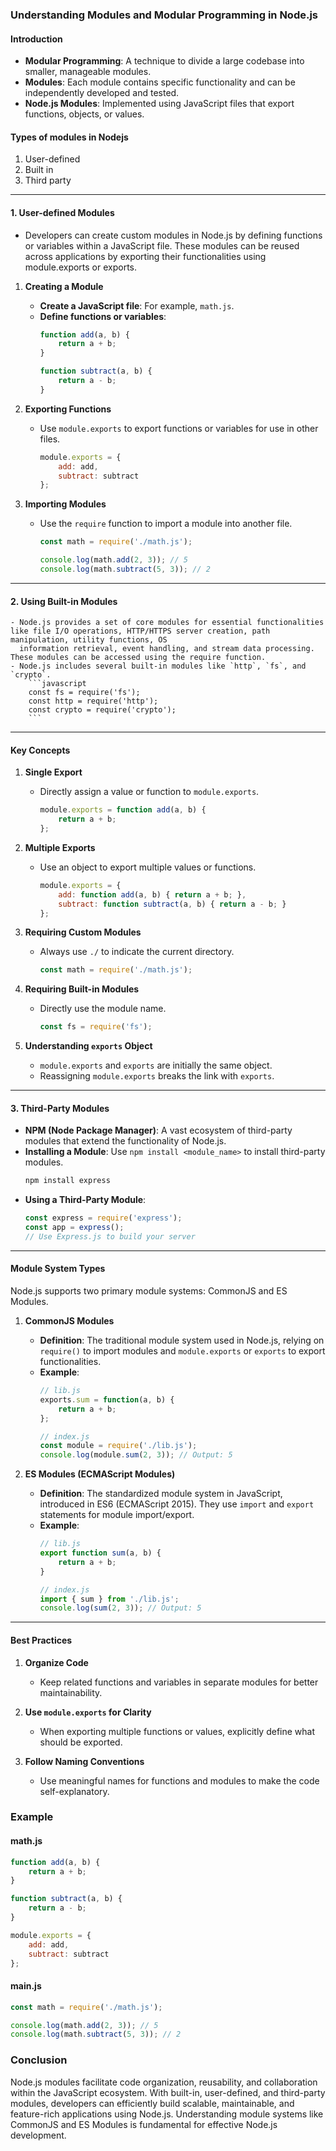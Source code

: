 ### Understanding Modules and Modular Programming in Node.js

#### Introduction
- **Modular Programming**: A technique to divide a large codebase into smaller, manageable modules.
- **Modules**: Each module contains specific functionality and can be independently developed and tested.
- **Node.js Modules**: Implemented using JavaScript files that export functions, objects, or values.

#### Types of modules in Nodejs
1. User-defined
2. Built in
3. Third party

---

#### 1. User-defined Modules 
- Developers can create custom modules in Node.js by defining functions or variables within a JavaScript file. These modules can be reused across applications by exporting their functionalities using module.exports or exports.

1. **Creating a Module**
    - **Create a JavaScript file**: For example, `math.js`.
    - **Define functions or variables**:
        ```javascript
        function add(a, b) {
            return a + b;
        }

        function subtract(a, b) {
            return a - b;
        }
        ```

2. **Exporting Functions**
    - Use `module.exports` to export functions or variables for use in other files.
        ```javascript
        module.exports = {
            add: add,
            subtract: subtract
        };
        ```

3. **Importing Modules**
    - Use the `require` function to import a module into another file.
        ```javascript
        const math = require('./math.js');

        console.log(math.add(2, 3)); // 5
        console.log(math.subtract(5, 3)); // 2
        ```
---

#### 2. **Using Built-in Modules**
    - Node.js provides a set of core modules for essential functionalities like file I/O operations, HTTP/HTTPS server creation, path manipulation, utility functions, OS 
      information retrieval, event handling, and stream data processing. These modules can be accessed using the require function.
    - Node.js includes several built-in modules like `http`, `fs`, and `crypto`.
        ```javascript
        const fs = require('fs');
        const http = require('http');
        const crypto = require('crypto');
        ```

---

#### Key Concepts

1. **Single Export**
    - Directly assign a value or function to `module.exports`.
        ```javascript
        module.exports = function add(a, b) {
            return a + b;
        };
        ```

2. **Multiple Exports**
    - Use an object to export multiple values or functions.
        ```javascript
        module.exports = {
            add: function add(a, b) { return a + b; },
            subtract: function subtract(a, b) { return a - b; }
        };
        ```

3. **Requiring Custom Modules**
    - Always use `./` to indicate the current directory.
        ```javascript
        const math = require('./math.js');
        ```

4. **Requiring Built-in Modules**
    - Directly use the module name.
        ```javascript
        const fs = require('fs');
        ```

5. **Understanding `exports` Object**
    - `module.exports` and `exports` are initially the same object.
    - Reassigning `module.exports` breaks the link with `exports`.

---

#### 3.  Third-Party Modules
- **NPM (Node Package Manager)**: A vast ecosystem of third-party modules that extend the functionality of Node.js.
- **Installing a Module**: Use `npm install <module_name>` to install third-party modules.
    ```bash
    npm install express
    ```
- **Using a Third-Party Module**:
    ```javascript
    const express = require('express');
    const app = express();
    // Use Express.js to build your server
    ```

---

#### Module System Types
Node.js supports two primary module systems: CommonJS and ES Modules.

1. **CommonJS Modules**
    - **Definition**: The traditional module system used in Node.js, relying on `require()` to import modules and `module.exports` or `exports` to export functionalities.
    - **Example**:
        ```javascript
        // lib.js
        exports.sum = function(a, b) {
            return a + b;
        };

        // index.js
        const module = require('./lib.js');
        console.log(module.sum(2, 3)); // Output: 5
        ```

2. **ES Modules (ECMAScript Modules)**
    - **Definition**: The standardized module system in JavaScript, introduced in ES6 (ECMAScript 2015). They use `import` and `export` statements for module import/export.
    - **Example**:
        ```javascript
        // lib.js
        export function sum(a, b) {
            return a + b;
        }

        // index.js
        import { sum } from './lib.js';
        console.log(sum(2, 3)); // Output: 5
        ```
---




#### Best Practices

1. **Organize Code**
    - Keep related functions and variables in separate modules for better maintainability.

2. **Use `module.exports` for Clarity**
    - When exporting multiple functions or values, explicitly define what should be exported.

3. **Follow Naming Conventions**
    - Use meaningful names for functions and modules to make the code self-explanatory.

### Example

#### math.js
```javascript
function add(a, b) {
    return a + b;
}

function subtract(a, b) {
    return a - b;
}

module.exports = {
    add: add,
    subtract: subtract
};
```

#### main.js
```javascript
const math = require('./math.js');

console.log(math.add(2, 3)); // 5
console.log(math.subtract(5, 3)); // 2
```

### Conclusion
Node.js modules facilitate code organization, reusability, and collaboration within the JavaScript ecosystem. With built-in, user-defined, and third-party modules, developers can efficiently build scalable, maintainable, and feature-rich applications using Node.js. Understanding module systems like CommonJS and ES Modules is fundamental for effective Node.js development.
